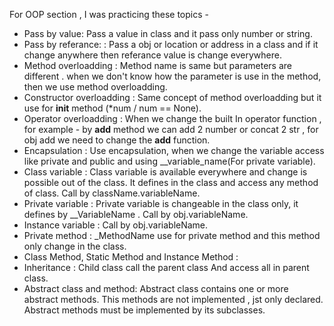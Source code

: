 For OOP section , I was practicing these topics -

- Pass by value: Pass a value in class and it pass only number or string.
- Pass by referance: : Pass a obj or location or address in a class and if it change anywhere then referance value is change everywhere.
- Method overloadding : Method name is same but parameters are different . when we don't know how the parameter is use in the method, then we use method overloadding. 
- Constructor overloadding : Same concept of method overloadding but it use for __init__ method (*num / num == None).
- Operator overloadding : When we change the built  In operator function , for example - by __add__ method we can add 2 number or concat 2 str , for obj add we need to change the __add__ function. 
- Encapsulation : Use encapsulation, when we change the variable access like private and public and using __variable_name(For private variable).
- Class variable : Class variable is  available everywhere and change is possible out of the class. It defines in the class and access any method of class. Call by className.variableName.
- Private variable : Private variable is changeable in the class only, it defines by __VariableName . Call by obj.variableName.
- Instance variable : Call by obj.variableName.
- Private method : _MethodName use for private method and this method only change in the class.
- Class Method, Static Method and Instance Method :
- Inheritance : Child class call the parent class And access all in parent class.
- Abstract class  and method: Abstract class contains one or more abstract methods. This methods are not implemented , jst only declared. Abstract methods must be implemented by its subclasses.

 

